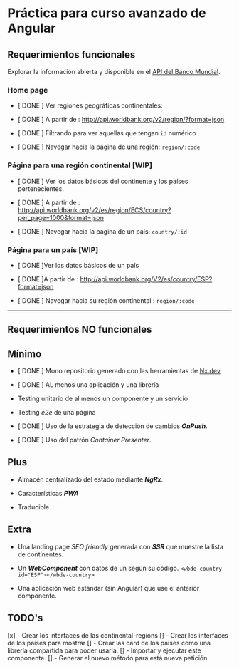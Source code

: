 # Práctica para curso avanzado de Angular

## Requerimientos funcionales

Explorar la información abierta y disponible en el [API del Banco Mundial](https://datahelpdesk.worldbank.org/knowledgebase/articles/898581-api-basic-call-structures).


### Home page

- [ DONE ] Ver regiones geográficas continentales:

- [ DONE ] A partir de : http://api.worldbank.org/v2/region/?format=json

- [ DONE ] Filtrando para ver aquellas que tengan `id` numérico

- [ DONE ] Navegar hacia la página de una región: `region/:code`

### Página para una región continental [WIP]

- [ DONE ] Ver los datos básicos del continente y los países pertenecientes.

- [ DONE ] A partir de : http://api.worldbank.org/v2/es/region/ECS/country?per_page=1000&format=json

- [ DONE ] Navegar hacia la página de un país: `country/:id`

### Página para un país [WIP]

- [ DONE ]Ver los datos básicos de un país

- [ DONE ]A partir de : http://api.worldbank.org/V2/es/country/ESP?format=json

- [ DONE ] Navegar hacia su región continental : `region/:code`

---

## Requerimientos NO funcionales

## Mínimo

- [ DONE ] Mono repositorio generado con las herramientas de [Nx.dev](https://nx.dev/angular)

- [ DONE ] AL menos una aplicación y una librería

- Testing unitario de al menos un componente y un servicio

- Testing _e2e_ de una página

- [ DONE ] Uso de la estrategia de detección de cambios **_OnPush_**.

- [ DONE ] Uso del patrón _Container Presenter_.

## Plus

- Almacén centralizado del estado mediante **_NgRx_**.

- Características **_PWA_**

- Traducible

## Extra

- Una landing page _SEO friendly_ generada con **_SSR_** que muestre la lista de continentes.

- Un _**WebComponent**_ con datos de un según su código. `<wbde-country id="ESP"></wbde-country>`

- Una aplicación web estándar (sin Angular) que use el anterior componente.


## TODO's

[x] - Crear los interfaces de las continental-regions 
[] - Crear los interfaces de los paises para mostrar
[] - Crear las card de los paises como una librería compartida para poder usarla. 
[] - Importar y ejecutar este componente. 
[] - Generar el nuevo método para está nueva petición
